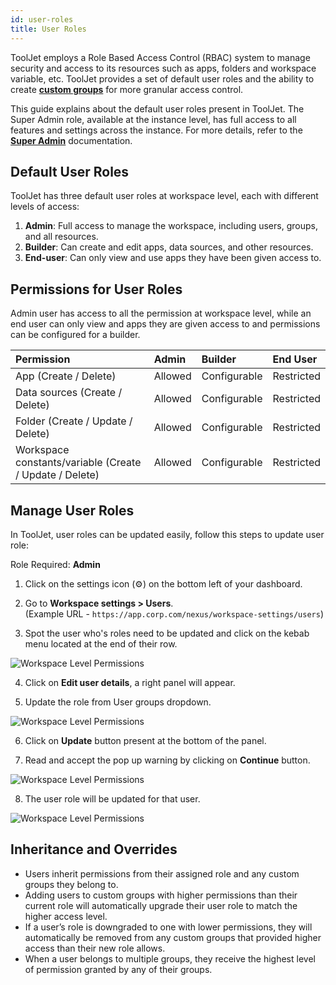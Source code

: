 ```yaml
---
id: user-roles
title: User Roles
---
```


ToolJet employs a Role Based Access Control (RBAC) system to manage security and access to its resources such as apps, folders and workspace variable, etc. ToolJet provides a set of default user roles and the ability to create **[custom groups](#)** for more granular access control.

This guide explains about the default user roles present in ToolJet. The Super Admin role, available at the instance level, has full access to all features and settings across the instance. For more details, refer to the **[Super Admin](#)** documentation.

## Default User Roles

ToolJet has three default user roles at workspace level, each with different levels of access:

1. **Admin**: Full access to manage the workspace, including users, groups, and all resources.
2. **Builder**: Can create and edit apps, data sources, and other resources.
3. **End-user**: Can only view and use apps they have been given access to.

## Permissions for User Roles

Admin user has access to all the permission at workspace level, while an end user can only view and apps they are given access to and permissions can be configured for a builder.

| Permission | Admin | Builder | End User |
|:-----------|:------|:--------|:---------|
| App (Create / Delete) | Allowed | Configurable | Restricted | 
| Data sources (Create / Delete) | Allowed | Configurable | Restricted |
| Folder (Create / Update / Delete)  | Allowed | Configurable | Restricted |
| Workspace constants/variable (Create / Update / Delete) | Allowed | Configurable | Restricted |

## Manage User Roles

In ToolJet, user roles can be updated easily, follow this steps to update user role:

Role Required: **Admin** <br/>

1. Click on the settings icon (⚙️) on the bottom left of your dashboard.

2. Go to **Workspace settings > Users**. <br/> 
    (Example URL - `https://app.corp.com/nexus/workspace-settings/users`)

3. Spot the user who's roles need to be updated and click on the kebab menu located at the end of their row. 

<img className="screenshot-full" src="/img/user-management/rbac/user-roles/edit-user-menu.png" alt="Workspace Level Permissions" />

4. Click on **Edit user details**, a right panel will appear.

5. Update the role from User groups dropdown.

<img className="screenshot-full" src="/img/user-management/rbac/user-roles/update-user-role.png" alt="Workspace Level Permissions" />

6. Click on **Update** button present at the bottom of the panel.

7. Read and accept the pop up warning by clicking on **Continue** button.

<img className="screenshot-full" src="/img/user-management/rbac/user-roles/warning.png" alt="Workspace Level Permissions" />

8. The user role will be updated for that user.

<img className="screenshot-full" src="/img/user-management/rbac/user-roles/updated-role.png" alt="Workspace Level Permissions" />

## Inheritance and Overrides
- Users inherit permissions from their assigned role and any custom groups they belong to.
- Adding users to custom groups with higher permissions than their current role will automatically upgrade their user role to match the higher access level.
- If a user’s role is downgraded to one with lower permissions, they will automatically be removed from any custom groups that provided higher access than their new role allows.
- When a user belongs to multiple groups, they receive the highest level of permission granted by any of their groups.